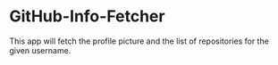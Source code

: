 # GitHub-Info-Fetcher
 This app will fetch the profile picture and the list of repositories for the given username.
